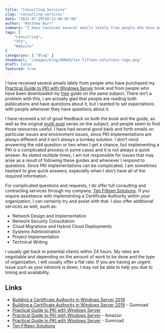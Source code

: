 ```yaml
---
title: "Consulting Services"
slug: "consulting-services"
date: "2022-07-29T20:13:00-05:00"
author: "Matthew Burr"
summary: "I have received several emails lately from people who have purchased my Practical Guide to PKI with Windows Server book and from people who have been downloaded my free guide on the same subject. There isn't a problem with this, I am actually glad that people are reading both publications and have questions about it, but I wanted to set expectations with people whenever they have questions about it."
tags: [
    "Consulting",
    "TFS",
    "Website"
]
categories: [ "Blog" ]
thumbnail: "/images/blog/00049/ten-fifteen-solutions-logo.png"
draft: false
featured: true
---
```


I have received several emails lately from people who have purchased my [Practical Guide to PKI with Windows Server](/publications/practical-guide-to-pki-with-windows-server/) book and from people who have been downloaded my [free](/publications/building-a-certificate-authority-in-windows-server-2019/) guide on the same subject. There isn't a problem with this, I am actually glad that people are reading both publications and have questions about it, but I wanted to set expectations with people whenever they have questions about it.

I have received a lot of good feedback on both the book and the guide, as well as the original [multi-post](/blog/2020/03/09/certificate-authority-windows-server-2019/) series on the subject, and people seem to find those resources useful. I have had several good back and forth emails on particular issues and environment issues, since PKI implementations are always different and it isn't always a turnkey solution. I don’t mind answering the odd question or two when I get a chance, but implementing a PKI is a complicated process in some cases and it is not always a quick answer. As stated multiple times, I am not responsible for issues that may arise as a result of following these guides and whenever I respond to questions. Since PKI implementations can be complicated, I am sometimes hesitant to give quick answers, especially when I don't have all of the required information.

For complicated questions and requests, I do offer full consulting and contracting services through my company, [Ten Fifteen Solutions](https://tenfifteen.ca/). If you require assistance with implementing a Certificate Authority within your organization, I can certainly try and assist with that. I also offer additional services as well, such as:

* Network Design and Implementation
* Network Security Consultation
* Cloud Migrations and Hybrid Cloud Deployments
* Systems Administration
* Project Implementation
* Technical Writing

I usually get back to potential clients within 24 hours. My rates are negotiable and depending on the amount of work to be done and the type of organization, I will usually offer a flat rate. If you are having an urgent issue such as your network is down, I may not be able to help you due to timing and availability.

## Links ##

* [Building a Certificate Authority in Windows Server 2019](/publications/building-a-certificate-authority-in-windows-server-2019/)
* [Building a Certificate Authority in Windows Server 2019](https://mjcb.gumroad.com/l/building-a-ca-in-windows-server-2019) - Gumroad
* [Practical Guide to PKI with Windows Server](/publications/practical-guide-to-pki-with-windows-server/)
* [Practical Guide to PKI with Windows Server](https://www.amazon.com/dp/B09HHLZ36L) - Amazon
* [Practical Guide to PKI with Windows Server](https://mjcb.gumroad.com/l/pki-book) - Gumroad
* [Ten Fifteen Solutions](https://tenfifteen.ca/)
